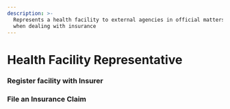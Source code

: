 ```yaml
---
description: >-
  Represents a health facility to external agencies in official matters, e.g.,
  when dealing with insurance
---
```


# Health Facility Representative

### Register facility with Insurer

### File an Insurance Claim

### 

